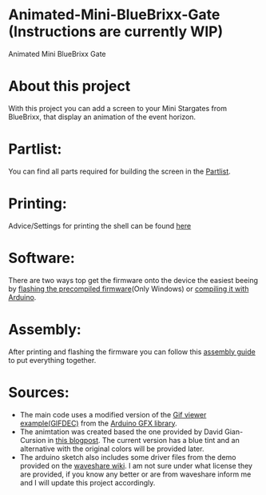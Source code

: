 # Animated-Mini-BlueBrixx-Gate (Instructions are currently WIP)
Animated Mini BlueBrixx Gate

# About this project
With this project you can add a screen to your Mini Stargates from BlueBrixx, that display an animation of the event horizon.

# Partlist:
You can find all parts required for building the screen in the [Partlist](PARTLIST.md).

# Printing:
Advice/Settings for printing the shell can be found [here](3D_PRINTING.md)

# Software:
There are two ways top get the firmware onto the device the easiest beeing by [flashing the precompiled firmware](FLASH_FIRMWARE.md)(Only Windows) or [compiling it with Arduino](COMPILE_FIRMWARE.md).

# Assembly:
After printing and flashing the firmware you can follow this [assembly guide](ASSEMBLY.md) to put everything together.

# Sources:
- The main code uses a modified version of the [Gif viewer example(GIFDEC)](https://github.com/moononournation/Arduino_GFX/tree/master/examples/ImgViewer/ImgViewerAnimatedGIF_GIFDEC) from the [Arduino GFX library](https://github.com/moononournation/Arduino_GFX).
- The animtation was created based the one provided by David Gian-Cursion in [this blogpost](https://www.gian-cursio.net/2025/02/mr-stargate-puddle/). The current version has a blue tint and an alternative with the original colors will be provided later.
- The arduino sketch also includes some driver files from the demo provided on the [waveshare wiki](https://www.waveshare.com/wiki/ESP32-S3-LCD-1.85#Resources). I am not sure under what license they are provided, if you know any better or are from waveshare inform me and I will update this project accordingly.